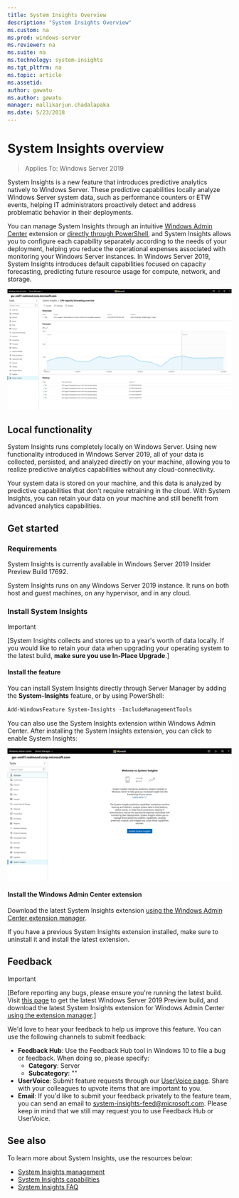 ```yaml
---
title: System Insights Overview
description: "System Insights Overview"
ms.custom: na
ms.prod: windows-server
ms.reviewer: na
ms.suite: na
ms.technology: system-insights
ms.tgt_pltfrm: na
ms.topic: article
ms.assetid: 
author: gawatu
ms.author: gawatu
manager: mallikarjun.chadalapaka
ms.date: 5/23/2018
---
```

# System Insights overview

>Applies To: Windows Server 2019

System Insights is a new feature that introduces predictive analytics natively to Windows Server. These predictive capabilities locally analyze Windows Server system data, such as performance counters or ETW events, helping IT administrators proactively detect and address problematic behavior in their deployments. 

You can manage System Insights through an intuitive [Windows Admin Center](https://docs.microsoft.com/windows-server/manage/windows-admin-center/overview) extension or [directly through PowerShell](https://aka.ms/SystemInsightsPowerShell), and System Insights allows you to configure each capability separately according to the needs of your deployment, helping you reduce the operational expenses associated with monitoring your Windows Server instances. In Windows Server 2019, System Insights introduces default capabilities focused on capacity forecasting, predicting future resource usage for compute, network, and storage.

![System Insights extension in Windows Admin Center, showing CPU capacity forecasting capability with a graph plotting the forecast](media/cpu-forecasting.png)

## Local functionality
System Insights runs completely locally on Windows Server. Using new functionality introduced in Windows Server 2019, all of your data is collected, persisted, and analyzed directly on your machine, allowing you to realize predictive analytics capabilities without any cloud-connectivity.

Your system data is stored on your machine, and this data is analyzed by predictive capabilities that don't require retraining in the cloud. With System Insights, you can retain your data on your machine and still benefit from advanced analytics capabilities. 


## Get started
### Requirements
System Insights is currently available in Windows Server 2019 Insider Preview Build 17692. 

System Insights runs on any Windows Server 2019 instance. It runs on both host and guest machines, on any hypervisor, and in any cloud.

### Install System Insights

>[!IMPORTANT]
>[System Insights collects and stores up to a year's worth of data locally. If you would like to retain your data when upgrading your operating system to the latest build, **make sure you use In-Place Upgrade**.]

#### Install the feature
You can install System Insights directly through Server Manager by adding the **System-Insights** feature, or by using PowerShell:

```PowerShell
Add-WindowsFeature System-Insights -IncludeManagementTools
```
You can also use the System Insights extension within Windows Admin Center. After installing the System Insights extension, you can click to enable System Insights:

<img src="media/day-0-page.png" alt="Day 0 experience for System Insights extension.">

#### Install the Windows Admin Center extension

Download the latest System Insights extension [using the Windows Admin Center extension manager](https://docs.microsoft.com/en-us/windows-server/manage/windows-admin-center/configure/using-extensions). 

If you have a previous System Insights extension installed, make sure to uninstall it and install the latest extension.

## Feedback
>[!IMPORTANT]
>[Before reporting any bugs, please ensure you're running the latest build. Visit [this page](https://www.microsoft.com/en-us/software-download/windowsinsiderpreviewserver) to get the latest Windows Server 2019 Preview build, and download the latest System Insights extension for Windows Admin Center [using the extension manager](https://docs.microsoft.com/en-us/windows-server/manage/windows-admin-center/configure/using-extensions).]

We'd love to hear your feedback to help us improve this feature. You can use the following channels to submit feedback:
- **Feedback Hub**: Use the Feedback Hub tool in Windows 10 to file a bug or feedback. When doing so, please specify:
    - **Category**: Server 
    - **Subcategory**: ""
- **UserVoice**: Submit feature requests through our [UserVoice page](https://windowsserver.uservoice.com/forums/295056-storage). Share with your colleagues to upvote items that are important to you.
- **Email**: If you'd like to submit your feedback privately to the feature team, you can send an email to system-insights-feed@microsoft.com. Please keep in mind that we still may request you to use Feedback Hub or UserVoice.

## See also
To learn more about System Insights, use the resources below:
- [System Insights management](system-insights-management.md)
- [System Insights capabilities](system-insights-capabilities.md)
- [System Insights FAQ](system-insights-faq.md)